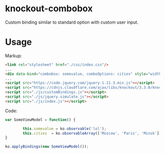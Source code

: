 # knockout-combobox
Custom binding similar to standard option with custom user input.

# Usage

Markup:
```HTML
<link rel="stylesheet" href="./css/index.css"/>
...
<div data-bind="combobox: somevalue, comboOptions: cities" style="width:100px;">
...
<script src="https://code.jquery.com/jquery-1.11.3.min.js"></script>
<script src="https://cdnjs.cloudflare.com/ajax/libs/knockout/3.3.0/knockout-min.js"></script>
<script src="./js/customBindings.js"></script>
<script src="./js/jquery.simulate.js"></script>
<script src="./js/index.js"></script>
```
Code:
```JavaScript
var SomeViewModel = function() {

		this.somevalue = ko.observable('lol');
		this.cities  = ko.observableArray(['Moscow', 'Paris', 'Minsk']);
}

ko.applyBindings(new SomeViewModel());
```